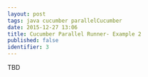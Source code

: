 ```yaml
---
layout: post
tags: java cucumber parallelCucumber
date: 2015-12-27 13:06
title: Cucumber Parallel Runner- Example 2
published: false
identifier: 3
---
```


TBD